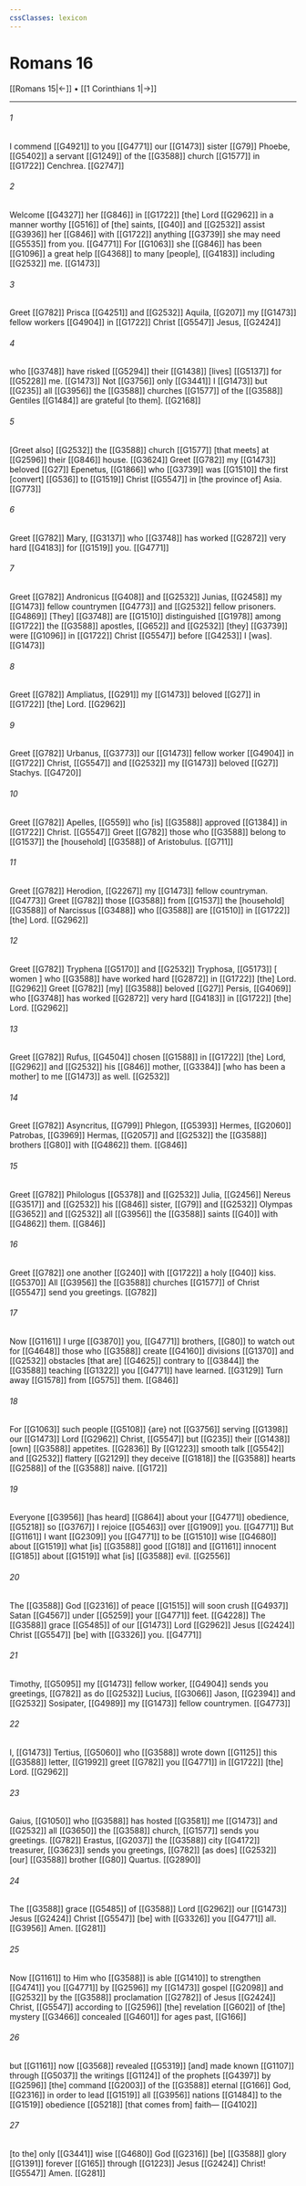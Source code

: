 ```yaml
---
cssClasses: lexicon
---
```


# Romans 16

[[Romans 15|←]] • [[1 Corinthians 1|→]]

---

###### 1
I commend [[G4921]] to you [[G4771]] our [[G1473]] sister [[G79]] Phoebe, [[G5402]] a servant [[G1249]] of the [[G3588]] church [[G1577]] in [[G1722]] Cenchrea. [[G2747]]

###### 2
Welcome [[G4327]] her [[G846]] in [[G1722]] [the] Lord [[G2962]] in a manner worthy [[G516]] of [the] saints, [[G40]] and [[G2532]] assist [[G3936]] her [[G846]] with [[G1722]] anything [[G3739]] she may need [[G5535]] from you. [[G4771]] For [[G1063]] she [[G846]] has been [[G1096]] a great help [[G4368]] to many [people], [[G4183]] including [[G2532]] me. [[G1473]]

###### 3
Greet [[G782]] Prisca [[G4251]] and [[G2532]] Aquila, [[G207]] my [[G1473]] fellow workers [[G4904]] in [[G1722]] Christ [[G5547]] Jesus, [[G2424]]

###### 4
who [[G3748]] have risked [[G5294]] their [[G1438]] [lives] [[G5137]] for [[G5228]] me. [[G1473]] Not [[G3756]] only [[G3441]] I [[G1473]] but [[G235]] all [[G3956]] the [[G3588]] churches [[G1577]] of the [[G3588]] Gentiles [[G1484]] are grateful [to them]. [[G2168]]

###### 5
[Greet also] [[G2532]] the [[G3588]] church [[G1577]] [that meets] at [[G2596]] their [[G846]] house. [[G3624]] Greet [[G782]] my [[G1473]] beloved [[G27]] Epenetus, [[G1866]] who [[G3739]] was [[G1510]] the first [convert] [[G536]] to [[G1519]] Christ [[G5547]] in [the province of] Asia. [[G773]]

###### 6
Greet [[G782]] Mary, [[G3137]] who [[G3748]] has worked [[G2872]] very hard [[G4183]] for [[G1519]] you. [[G4771]]

###### 7
Greet [[G782]] Andronicus [[G408]] and [[G2532]] Junias, [[G2458]] my [[G1473]] fellow countrymen [[G4773]] and [[G2532]] fellow prisoners. [[G4869]] [They] [[G3748]] are [[G1510]] distinguished [[G1978]] among [[G1722]] the [[G3588]] apostles, [[G652]] and [[G2532]] [they] [[G3739]] were [[G1096]] in [[G1722]] Christ [[G5547]] before [[G4253]] I [was]. [[G1473]]

###### 8
Greet [[G782]] Ampliatus, [[G291]] my [[G1473]] beloved [[G27]] in [[G1722]] [the] Lord. [[G2962]]

###### 9
Greet [[G782]] Urbanus, [[G3773]] our [[G1473]] fellow worker [[G4904]] in [[G1722]] Christ, [[G5547]] and [[G2532]] my [[G1473]] beloved [[G27]] Stachys. [[G4720]]

###### 10
Greet [[G782]] Apelles, [[G559]] who [is] [[G3588]] approved [[G1384]] in [[G1722]] Christ. [[G5547]] Greet [[G782]] those who [[G3588]] belong to [[G1537]] the [household] [[G3588]] of Aristobulus. [[G711]]

###### 11
Greet [[G782]] Herodion, [[G2267]] my [[G1473]] fellow countryman. [[G4773]] Greet [[G782]] those [[G3588]] from [[G1537]] the [household] [[G3588]] of Narcissus [[G3488]] who [[G3588]] are [[G1510]] in [[G1722]] [the] Lord. [[G2962]]

###### 12
Greet [[G782]] Tryphena [[G5170]] and [[G2532]] Tryphosa, [[G5173]] [ women ] who [[G3588]] have worked hard [[G2872]] in [[G1722]] [the] Lord. [[G2962]] Greet [[G782]] [my] [[G3588]] beloved [[G27]] Persis, [[G4069]] who [[G3748]] has worked [[G2872]] very hard [[G4183]] in [[G1722]] [the] Lord. [[G2962]]

###### 13
Greet [[G782]] Rufus, [[G4504]] chosen [[G1588]] in [[G1722]] [the] Lord, [[G2962]] and [[G2532]] his [[G846]] mother, [[G3384]] [who has been a mother] to me [[G1473]] as well. [[G2532]]

###### 14
Greet [[G782]] Asyncritus, [[G799]] Phlegon, [[G5393]] Hermes, [[G2060]] Patrobas, [[G3969]] Hermas, [[G2057]] and [[G2532]] the [[G3588]] brothers [[G80]] with [[G4862]] them. [[G846]]

###### 15
Greet [[G782]] Philologus [[G5378]] and [[G2532]] Julia, [[G2456]] Nereus [[G3517]] and [[G2532]] his [[G846]] sister, [[G79]] and [[G2532]] Olympas [[G3652]] and [[G2532]] all [[G3956]] the [[G3588]] saints [[G40]] with [[G4862]] them. [[G846]]

###### 16
Greet [[G782]] one another [[G240]] with [[G1722]] a holy [[G40]] kiss. [[G5370]] All [[G3956]] the [[G3588]] churches [[G1577]] of Christ [[G5547]] send you greetings. [[G782]]

###### 17
Now [[G1161]] I urge [[G3870]] you, [[G4771]] brothers, [[G80]] to watch out for [[G4648]] those who [[G3588]] create [[G4160]] divisions [[G1370]] and [[G2532]] obstacles [that are] [[G4625]] contrary to [[G3844]] the [[G3588]] teaching [[G1322]] you [[G4771]] have learned. [[G3129]] Turn away [[G1578]] from [[G575]] them. [[G846]]

###### 18
For [[G1063]] such people [[G5108]] {are} not [[G3756]] serving [[G1398]] our [[G1473]] Lord [[G2962]] Christ, [[G5547]] but [[G235]] their [[G1438]] [own] [[G3588]] appetites. [[G2836]] By [[G1223]] smooth talk [[G5542]] and [[G2532]] flattery [[G2129]] they deceive [[G1818]] the [[G3588]] hearts [[G2588]] of the [[G3588]] naive. [[G172]]

###### 19
Everyone [[G3956]] [has heard] [[G864]] about your [[G4771]] obedience, [[G5218]] so [[G3767]] I rejoice [[G5463]] over [[G1909]] you. [[G4771]] But [[G1161]] I want [[G2309]] you [[G4771]] to be [[G1510]] wise [[G4680]] about [[G1519]] what [is] [[G3588]] good [[G18]] and [[G1161]] innocent [[G185]] about [[G1519]] what [is] [[G3588]] evil. [[G2556]]

###### 20
The [[G3588]] God [[G2316]] of peace [[G1515]] will soon crush [[G4937]] Satan [[G4567]] under [[G5259]] your [[G4771]] feet. [[G4228]] The [[G3588]] grace [[G5485]] of our [[G1473]] Lord [[G2962]] Jesus [[G2424]] Christ [[G5547]] [be] with [[G3326]] you. [[G4771]]

###### 21
Timothy, [[G5095]] my [[G1473]] fellow worker, [[G4904]] sends you greetings, [[G782]] as do [[G2532]] Lucius, [[G3066]] Jason, [[G2394]] and [[G2532]] Sosipater, [[G4989]] my [[G1473]] fellow countrymen. [[G4773]]

###### 22
I, [[G1473]] Tertius, [[G5060]] who [[G3588]] wrote down [[G1125]] this [[G3588]] letter, [[G1992]] greet [[G782]] you [[G4771]] in [[G1722]] [the] Lord. [[G2962]]

###### 23
Gaius, [[G1050]] who [[G3588]] has hosted [[G3581]] me [[G1473]] and [[G2532]] all [[G3650]] the [[G3588]] church, [[G1577]] sends you greetings. [[G782]] Erastus, [[G2037]] the [[G3588]] city [[G4172]] treasurer, [[G3623]] sends you greetings, [[G782]] [as does] [[G2532]] [our] [[G3588]] brother [[G80]] Quartus. [[G2890]]

###### 24
The [[G3588]] grace [[G5485]] of [[G3588]] Lord [[G2962]] our [[G1473]] Jesus [[G2424]] Christ [[G5547]] [be] with [[G3326]] you [[G4771]] all. [[G3956]] Amen. [[G281]]

###### 25
Now [[G1161]] to Him who [[G3588]] is able [[G1410]] to strengthen [[G4741]] you [[G4771]] by [[G2596]] my [[G1473]] gospel [[G2098]] and [[G2532]] by the [[G3588]] proclamation [[G2782]] of Jesus [[G2424]] Christ, [[G5547]] according to [[G2596]] [the] revelation [[G602]] of [the] mystery [[G3466]] concealed [[G4601]] for ages past, [[G166]]

###### 26
but [[G1161]] now [[G3568]] revealed [[G5319]] [and] made known [[G1107]] through [[G5037]] the writings [[G1124]] of the prophets [[G4397]] by [[G2596]] [the] command [[G2003]] of the [[G3588]] eternal [[G166]] God, [[G2316]] in order to lead [[G1519]] all [[G3956]] nations [[G1484]] to the [[G1519]] obedience [[G5218]] [that comes from] faith— [[G4102]]

###### 27
[to the] only [[G3441]] wise [[G4680]] God [[G2316]] [be] [[G3588]] glory [[G1391]] forever [[G165]] through [[G1223]] Jesus [[G2424]] Christ! [[G5547]] Amen. [[G281]]

